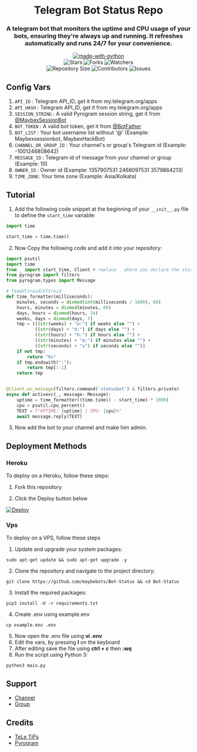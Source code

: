 <h1 align= center>Telegram Bot Status Repo</h1>
<h3 align = center>A telegram bot that monitors the uptime and CPU usage of your bots, ensuring they're always up and running. It refreshes automatically and runs 24/7 for your convenience. </h3>
<p align="center">
<a href="https://python.org"><img src="http://forthebadge.com/images/badges/made-with-python.svg" alt="made-with-python"></a>
<br>
    <img src="https://img.shields.io/github/stars/MaybeBots/Bot-Status?style=for-the-badge" alt="Stars">
    <img src="https://img.shields.io/github/forks/MaybeBots/Bot-Status?style=for-the-badge" alt="Forks">
    <img src="https://img.shields.io/github/watchers/MaybeBots/Bot-Status?style=for-the-badge" alt="Watchers"> 
<br>
    <img src="https://img.shields.io/github/repo-size/MaybeBots/Bot-Status?style=for-the-badge" alt="Repository Size">
    <img src="https://img.shields.io/github/contributors/MaybeBots/Bot-Status?style=for-the-badge" alt="Contributors">
    <img src="https://img.shields.io/github/issues/MaybeBots/Bot-Status?style=for-the-badge" alt="Issues">
</p>  

## Config Vars
1. `API_ID` : Telegram API_ID, get it from my.telegram.org/apps
2. `API_HASH` : Telegram API_ID, get it from my.telegram.org/apps
3. `SESSION_STRING` : A valid Pyrogram session string, get it from [@MaybexSessionBot](https://t.me/MaybexSessionBot)
4. `BOT_TOKEN` : A valid bot token, get it from [@BotFather](https://t.me/BotFather)
5. `BOT_LIST` : Your bot username list without '@' (Example: Maybexsessionbot, MaybexHackBot)
6. `CHANNEL_OR_GROUP_ID` : Your channel's or group's Telegram id (Example: -1001246808642)
7. `MESSAGE_ID` : Telegram id of message from your channel or group (Example: 10)
8. `OWNER_ID` : Owner id (Example: 1357907531 2468097531 3579864213)
9. `TIME_ZONE`: Your time zone (Example: Asia/Kolkata)

## Tutorial 

1. Add the following code snippet at the beginning of your `__init__.py` file to define the `start_time` variable:
```python
import time

start_time = time.time()

```

2. Now Copy the following code and add it into your repository:
```python
import psutil
import time
from _ import start_time, Client # replace _ where you declare the start_time, Client
from pyrogram import filters 
from pyrogram.types import Message

# TeamUltroid/Ultroid
def time_formatter(milliseconds):
    minutes, seconds = divmod(int(milliseconds / 1000), 60)
    hours, minutes = divmod(minutes, 60)
    days, hours = divmod(hours, 24)
    weeks, days = divmod(days, 7)
    tmp = (((str(weeks) + "w:") if weeks else "") +
           ((str(days) + "d:") if days else "") +
           ((str(hours) + "h:") if hours else "") +
           ((str(minutes) + "m:") if minutes else "") +
           ((str(seconds) + "s") if seconds else ""))
    if not tmp:
        return "0s"
    if tmp.endswith(":"):
        return tmp[:-1]
    return tmp


@Client.on_message(filters.command('statusbot') & filters.private)
async def activevc(_, message: Message):
    uptime = time_formatter((time.time() - start_time) * 1000)
    cpu = psutil.cpu_percent()
    TEXT = f"UPTIME: {uptime} | CPU: {cpu}%"
    await message.reply(TEXT)
```
3. Now add the bot to your channel and make him admin.

## Deployment Methods

### Heroku

To deploy on a Heroku, follow these steps:

1. Fork this repository

2. Click the Deploy button below 
    
[![Deploy](https://www.herokucdn.com/deploy/button.svg)](https://heroku.com/deploy?template=https://github.com/MaybeBots/Bot-Status)

### Vps

To deploy on a VPS, follow these steps

1. Update and upgrade your system packages:
```
sudo apt-get update && sudo apt-get upgrade -y
```

2. Clone the repository and navigate to the project directory:
```
git clone https://github.com/maybebots/Bot-Status && cd Bot-Status
```

3. Install the required packages:
```
pip3 install -U -r requirements.txt
```
4. Create .env using example.env
```
cp example.env .env
```
5. Now open the .env file using **vi .env**
6. Edit the vars, by pressing **I**  on the keyboard
7. After editing save the file using **ctrl + c** then **:wq**
8. Run the script using Python 3:
```
python3 main.py
```

## Support
- [Channel](https://t.me/Maybebots)
- [Group](https://t.me/MaybeBotsSupport)

## Credits
- [TeLe TiPs](https://github.com/teletips/Powerful_BotStatus-TeLeTiPs)
- [Pyrogram](https://github.com/pyrogram/pyrogram)
